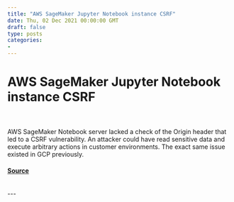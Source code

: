 ```yaml
---
title: "AWS SageMaker Jupyter Notebook instance CSRF"
date: Thu, 02 Dec 2021 00:00:00 GMT
draft: false
type: posts
categories: 
- 
---
```

# AWS SageMaker Jupyter Notebook instance CSRF

<br/>

<br/>
AWS SageMaker Notebook server lacked a check of the Origin header that led to a CSRF vulnerability. An attacker could have read sensitive data and execute arbitrary actions in customer environments. The exact same issue existed in GCP previously.

#### [Source](https://www.cloudvulndb.org/sagemaker-jupyter-csrf)

<br/>
---
